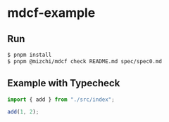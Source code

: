 # mdcf-example

## Run

```bash
$ pnpm install
$ pnpm @mizchi/mdcf check README.md spec/spec0.md
```

## Example with Typecheck

```ts
import { add } from "./src/index";

add(1, 2);
```

